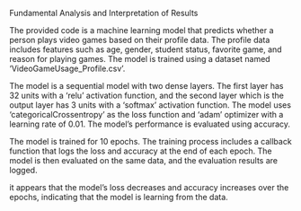 Fundamental Analysis and Interpretation of Results

The provided code is a machine learning model that predicts whether a person plays video games based on their profile data. The profile data includes features such as age, gender, student status, favorite game, and reason for playing games. The model is trained using a dataset named ‘VideoGameUsage_Profile.csv’.

The model is a sequential model with two dense layers. The first layer has 32 units with a ‘relu’ activation function, and the second layer which is the output layer has 3 units with a ‘softmax’ activation function. The model uses ‘categoricalCrossentropy’ as the loss function and ‘adam’ optimizer with a learning rate of 0.01. The model’s performance is evaluated using accuracy.

The model is trained for 10 epochs. The training process includes a callback function that logs the loss and accuracy at the end of each epoch. The model is then evaluated on the same data, and the evaluation results are logged.

it appears that the model’s loss decreases and accuracy increases over the epochs, indicating that the model is learning from the data.